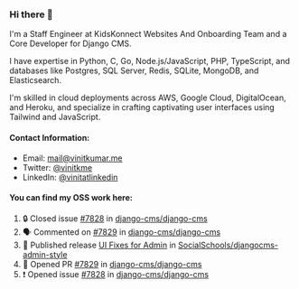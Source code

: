 ### Hi there 👋

I'm a Staff Engineer at KidsKonnect Websites And Onboarding Team and a Core Developer for Django CMS.

I have expertise in Python, C, Go, Node.js/JavaScript, PHP, TypeScript, and databases like Postgres, SQL Server, Redis, SQLite, MongoDB, and Elasticsearch. 

I'm skilled in cloud deployments across AWS, Google Cloud, DigitalOcean, and Heroku, and specialize in crafting captivating user interfaces using Tailwind and JavaScript. 

#### Contact Information:

- Email: <a href="mailto:mail@vinitkumar.me">mail@vinitkumar.me</a>
- Twitter: [@vinitkme](https://twitter.com/vinitkme)
- LinkedIn: [@vinitatlinkedin](https://www.linkedin.com/in/vinitatlinkedin/)  

#### You can find my OSS work here:

<!--START_SECTION:activity-->
1. 🔒 Closed issue [#7828](https://github.com/django-cms/django-cms/issues/7828) in [django-cms/django-cms](https://github.com/django-cms/django-cms)
2. 🗣 Commented on [#7829](https://github.com/django-cms/django-cms/pull/7829#issuecomment-1980099246) in [django-cms/django-cms](https://github.com/django-cms/django-cms)
3. 🚀 Published release [UI Fixes for Admin](https://github.com/SocialSchools/djangocms-admin-style/releases/tag/v3.3.2) in [SocialSchools/djangocms-admin-style](https://github.com/SocialSchools/djangocms-admin-style)
4. 💪 Opened PR [#7829](https://github.com/django-cms/django-cms/pull/7829) in [django-cms/django-cms](https://github.com/django-cms/django-cms)
5. ❗ Opened issue [#7828](https://github.com/django-cms/django-cms/issues/7828) in [django-cms/django-cms](https://github.com/django-cms/django-cms)
<!--END_SECTION:activity-->
